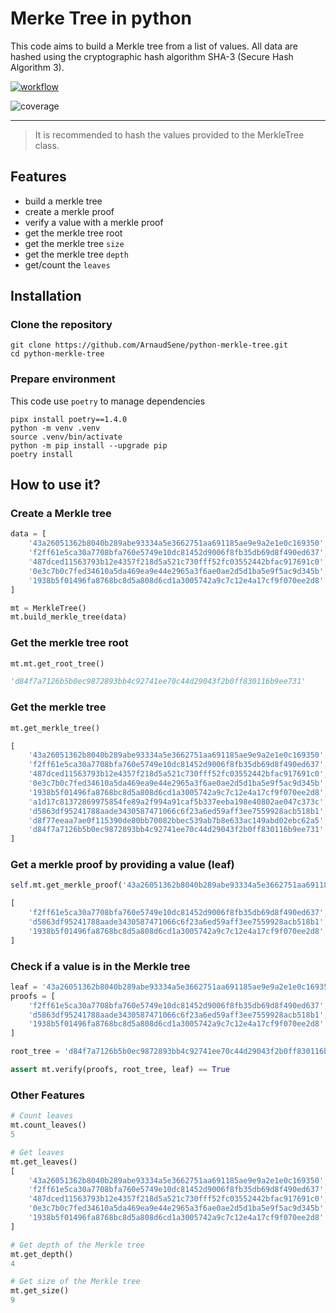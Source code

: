 # Merke Tree in python

This code aims to build a Merkle tree from a list of values.
All data are hashed using the cryptographic hash algorithm SHA-3 (Secure Hash Algorithm 3).

[![workflow](https://github.com/ArnaudSene/python-merkle-tree/actions/workflows/01-test.yml/badge.svg)](https://github.com/ArnaudSene/python-merkle-tree/actions/workflows/)

![coverage](https://img.shields.io/endpoint?url=https://gist.github.com/ArnaudSene/feb2ecb29f338262686c01a37361988a/raw/covbadge.json)


---


> It is recommended to hash the values provided to the MerkleTree class.

## Features
- build a merkle tree
- create a merkle proof
- verify a value with a merkle proof
- get the merkle tree root
- get the merkle tree `size`
- get the merkle tree `depth`
- get/count the `leaves`

## Installation

### Clone the repository
```shell
git clone https://github.com/ArnaudSene/python-merkle-tree.git
cd python-merkle-tree
```

### Prepare environment
This code use `poetry` to manage dependencies

```shell
pipx install poetry==1.4.0
python -m venv .venv
source .venv/bin/activate
python -m pip install --upgrade pip
poetry install
```

## How to use it?

### Create a Merkle tree
```python
data = [
    '43a26051362b8040b289abe93334a5e3662751aa691185ae9e9a2e1e0c169350',  
    'f2ff61e5ca30a7708bfa760e5749e10dc81452d9006f8fb35db69d8f490ed637', 
    '487dced11563793b12e4357f218d5a521c730fff52fc03552442bfac917691c0', 
    '0e3c7b0c7fed34610a5da469ea9e44e2965a3f6ae0ae2d5d1ba5e9f5ac9d345b', 
    '1938b5f01496fa8768bc8d5a808d6cd1a3005742a9c7c12e4a17cf9f070ee2d8'
]

mt = MerkleTree()
mt.build_merkle_tree(data)
```

###  Get the merkle tree root
```python
mt.mt.get_root_tree()

'd84f7a7126b5b0ec9872893bb4c92741ee70c44d29043f2b0ff830116b9ee731'
```

### Get the merkle tree
```python
mt.get_merkle_tree()

[
    '43a26051362b8040b289abe93334a5e3662751aa691185ae9e9a2e1e0c169350', 
    'f2ff61e5ca30a7708bfa760e5749e10dc81452d9006f8fb35db69d8f490ed637', 
    '487dced11563793b12e4357f218d5a521c730fff52fc03552442bfac917691c0', 
    '0e3c7b0c7fed34610a5da469ea9e44e2965a3f6ae0ae2d5d1ba5e9f5ac9d345b', 
    '1938b5f01496fa8768bc8d5a808d6cd1a3005742a9c7c12e4a17cf9f070ee2d8', 
    'a1d17c81372869975854fe89a2f994a91caf5b337eeba198e40802ae047c373c', 
    'd5863df95241788aade3430587471066c6f23a6ed59aff3ee7559928acb518b1', 
    'd8f77eeaa7ae0f115390de80bb70082bbec539ab7b8e633ac149abd02ebc62a5', 
    'd84f7a7126b5b0ec9872893bb4c92741ee70c44d29043f2b0ff830116b9ee731'
]
```

### Get a merkle proof by providing a value (leaf)
```python
self.mt.get_merkle_proof('43a26051362b8040b289abe93334a5e3662751aa691185ae9e9a2e1e0c169350')

[
    'f2ff61e5ca30a7708bfa760e5749e10dc81452d9006f8fb35db69d8f490ed637', 
    'd5863df95241788aade3430587471066c6f23a6ed59aff3ee7559928acb518b1', 
    '1938b5f01496fa8768bc8d5a808d6cd1a3005742a9c7c12e4a17cf9f070ee2d8'
]
```

### Check if a value is in the Merkle tree
```python
leaf = '43a26051362b8040b289abe93334a5e3662751aa691185ae9e9a2e1e0c169350'
proofs = [
    'f2ff61e5ca30a7708bfa760e5749e10dc81452d9006f8fb35db69d8f490ed637', 
    'd5863df95241788aade3430587471066c6f23a6ed59aff3ee7559928acb518b1', 
    '1938b5f01496fa8768bc8d5a808d6cd1a3005742a9c7c12e4a17cf9f070ee2d8'
]

root_tree = 'd84f7a7126b5b0ec9872893bb4c92741ee70c44d29043f2b0ff830116b9ee731'

assert mt.verify(proofs, root_tree, leaf) == True
```

### Other Features
```python
# Count leaves
mt.count_leaves()
5

# Get leaves
mt.get_leaves()
[
    '43a26051362b8040b289abe93334a5e3662751aa691185ae9e9a2e1e0c169350',  
    'f2ff61e5ca30a7708bfa760e5749e10dc81452d9006f8fb35db69d8f490ed637', 
    '487dced11563793b12e4357f218d5a521c730fff52fc03552442bfac917691c0', 
    '0e3c7b0c7fed34610a5da469ea9e44e2965a3f6ae0ae2d5d1ba5e9f5ac9d345b', 
    '1938b5f01496fa8768bc8d5a808d6cd1a3005742a9c7c12e4a17cf9f070ee2d8'
]

# Get depth of the Merkle tree
mt.get_depth()
4

# Get size of the Merkle tree
mt.get_size()
9
```
